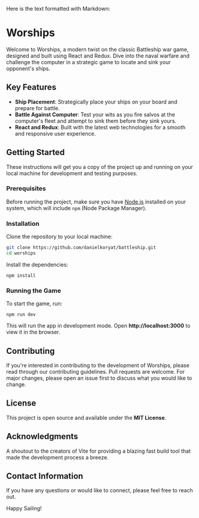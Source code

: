 Here is the text formatted with Markdown:

# Worships 

Welcome to Worships, a modern twist on the classic Battleship war game, designed and built using React and Redux. Dive into the naval warfare and challenge the computer in a strategic game to locate and sink your opponent's ships.

## Key Features

- **Ship Placement**: Strategically place your ships on your board and prepare for battle.
- **Battle Against Computer**: Test your wits as you fire salvos at the computer's fleet and attempt to sink them before they sink yours. 
- **React and Redux**: Built with the latest web technologies for a smooth and responsive user experience.

## Getting Started

These instructions will get you a copy of the project up and running on your local machine for development and testing purposes.

### Prerequisites

Before running the project, make sure you have [Node.js](https://nodejs.org/) installed on your system, which will include `npm` (Node Package Manager).

### Installation

Clone the repository to your local machine:

```bash
git clone https://github.com/danielkoryat/battleship.git
cd worships
```

Install the dependencies:

```
npm install
```

### **Running the Game**

To start the game, run:

```
npm run dev
```

This will run the app in development mode. Open **http://localhost:3000** to view it in the browser.

## Contributing

If you're interested in contributing to the development of Worships, please read through our contributing guidelines. Pull requests are welcome. For major changes, please open an issue first to discuss what you would like to change.

## License

This project is open source and available under the **MIT License**.

## Acknowledgments

A shoutout to the creators of Vite for providing a blazing fast build tool that made the development process a breeze.

## Contact Information

If you have any questions or would like to connect, please feel free to reach out.

Happy Sailing!